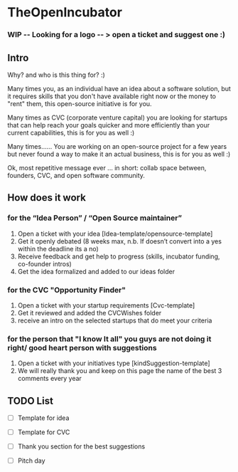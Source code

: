 # TheOpenIncubator


### WIP -- Looking for a logo -- > open a ticket and suggest one :)

## Intro

Why? and who is this thing for? :)

Many times you, as an individual have an idea about a software solution, but it requires skills that you don't have available right now or the money to "rent" them, this open-source initiative is for you.

Many times as CVC (corporate venture capital) you are looking for startups that can help reach your goals quicker and more efficiently than your current capabilities, this is for you as well :)

Many times...... You are working on an open-source project for a few years but never found a way to make it an actual business,
this is for you as well :)

Ok, most repetitive message ever ... in short: collab space between, founders, CVC, and open software community.


## How does it work

### for the “Idea Person” / “Open Source maintainer”
1. Open a ticket with your idea [Idea-template/opensource-template]
2. Get it openly debated (8 weeks max, n.b. If doesn’t convert into a yes within the deadline its a no)
3. Receive feedback and get help to progress (skills, incubator funding, co-founder intros)
4. Get the idea formalized and added to our ideas folder

### for the CVC "Opportunity Finder"
1. Open a ticket with your startup requirements [Cvc-template]
2. Get it reviewed and added the  CVCWishes folder
3. receive an intro on the selected startups that do meet your criteria

### for the person that "I know It all" you guys are not doing it right/ good heart person with suggestions
1. Open a ticket with your initiatives type [kindSuggestion-template]
2. We will really thank you and keep on this page the name of the best 3 comments every year




## TODO List
 - [ ] Template for idea
 - [ ] Template for CVC 
 - [ ] Thank you section for the best suggestions 
 - [ ] Pitch day 
 
